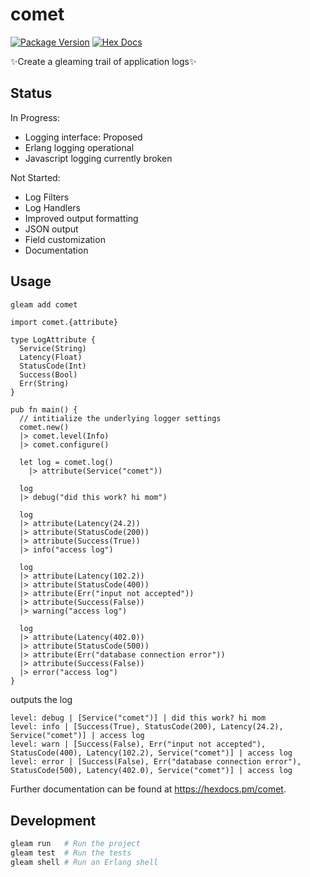 # comet

[![Package Version](https://img.shields.io/hexpm/v/comet)](https://hex.pm/packages/comet)
[![Hex Docs](https://img.shields.io/badge/hex-docs-ffaff3)](https://hexdocs.pm/comet/)

✨Create a gleaming trail of application logs✨

## Status
In Progress:
- Logging interface: Proposed
- Erlang logging operational
- Javascript logging currently broken

Not Started:
- Log Filters
- Log Handlers
- Improved output formatting
- JSON output
- Field customization
- Documentation

## Usage

```sh
gleam add comet
```
```gleam
import comet.{attribute}

type LogAttribute {
  Service(String)
  Latency(Float)
  StatusCode(Int)
  Success(Bool)
  Err(String)
}

pub fn main() {
  // intitialize the underlying logger settings
  comet.new()
  |> comet.level(Info)
  |> comet.configure()

  let log = comet.log()
    |> attribute(Service("comet"))

  log
  |> debug("did this work? hi mom")

  log
  |> attribute(Latency(24.2))
  |> attribute(StatusCode(200))
  |> attribute(Success(True))
  |> info("access log")

  log
  |> attribute(Latency(102.2))
  |> attribute(StatusCode(400))
  |> attribute(Err("input not accepted"))
  |> attribute(Success(False))
  |> warning("access log")

  log
  |> attribute(Latency(402.0))
  |> attribute(StatusCode(500))
  |> attribute(Err("database connection error"))
  |> attribute(Success(False))
  |> error("access log")
}
```

outputs the log
```
level: debug | [Service("comet")] | did this work? hi mom
level: info | [Success(True), StatusCode(200), Latency(24.2), Service("comet")] | access log
level: warn | [Success(False), Err("input not accepted"), StatusCode(400), Latency(102.2), Service("comet")] | access log
level: error | [Success(False), Err("database connection error"), StatusCode(500), Latency(402.0), Service("comet")] | access log
```

Further documentation can be found at <https://hexdocs.pm/comet>.

## Development

```sh
gleam run   # Run the project
gleam test  # Run the tests
gleam shell # Run an Erlang shell
```
